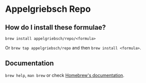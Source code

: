 # Appelgriebsch Repo

## How do I install these formulae?

`brew install appelgriebsch/repo/<formula>`

Or `brew tap appelgriebsch/repo` and then `brew install <formula>`.

## Documentation

`brew help`, `man brew` or check [Homebrew's documentation](https://docs.brew.sh).
